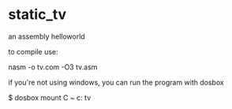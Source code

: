 static_tv
=========

an assembly helloworld

to compile use:

nasm -o tv.com -O3 tv.asm

if you're not using windows, you can run the program with dosbox


$ dosbox
mount C ~
c:
tv

